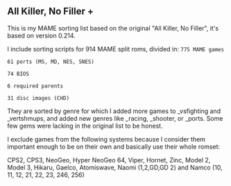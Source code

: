 ## **All Killer, No Filler +**

This is my MAME sorting list based on the original "All Killer, No Filler", it's based on version 0.214.

I include sorting scripts for 914 MAME split roms, divided in:
`775 MAME games`

`61 ports (MS, MD, NES, SNES)`

`74 BIOS`

`6 required parents`

`31 disc images (CHD)`

They are sorted by genre for which I added more games to _vsfighting and _vertshmups, and added new genres like _racing, _shooter, or _ports. Some few gems were lacking in the original list to be honest.

I exclude games from the following systems because I consider them important enough to be on their own and basically use their whole romset:

CPS2, CPS3, NeoGeo, Hyper NeoGeo 64, Viper, Hornet, Zinc, Model 2, Model 3, Hikaru, Gaelco, Atomiswave, Naomi (1,2,GD,GD 2) and Namco (10, 11, 12, 21, 22, 23, 246, 256)